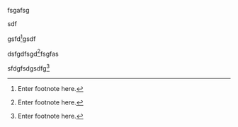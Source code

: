 fsgafsg

sdf

gsfd[^6]gsdf

dsfgdfsgd[^5]fsgfas

sfdgfsdgsdfg[^1]

[^1]: Enter footnote here.[^2]

[^2]: Enter footnote here.[^3]

[^3]: Enter footnote here.[^4]

[^4]: Enter footnote here.

[^5]: Enter footnote here.

[^6]: Enter footnote here.

